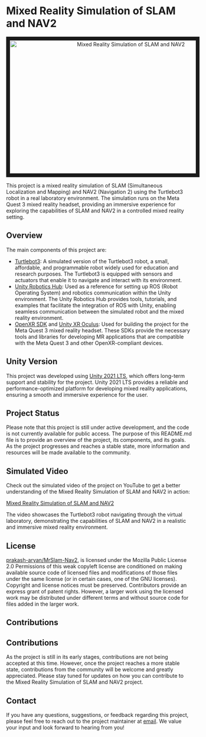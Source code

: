 # Mixed Reality Simulation of SLAM and NAV2

<p align="center">
 <a href="https://www.youtube.com/watch?v=P6f0GDGKtpQ">
   <img src="https://img.youtube.com/vi/P6f0GDGKtpQ/0.jpg" alt="Mixed Reality Simulation of SLAM and NAV2" width="640" height="360" border="10" />
 </a>
</p>

This project is a mixed reality simulation of SLAM (Simultaneous Localization and Mapping) and NAV2 (Navigation 2) using the Turtlebot3 robot in a real laboratory environment. The simulation runs on the Meta Quest 3 mixed reality headset, providing an immersive experience for exploring the capabilities of SLAM and NAV2 in a controlled mixed reality setting.

## Overview

The main components of this project are:

- [Turtlebot3](https://github.com/ROBOTIS-GIT/turtlebot3): A simulated version of the Turtlebot3 robot, a small, affordable, and programmable robot widely used for education and research purposes. The Turtlebot3 is equipped with sensors and actuators that enable it to navigate and interact with its environment.
- [Unity Robotics Hub](https://github.com/Unity-Technologies/Unity-Robotics-Hub): Used as a reference for setting up ROS (Robot Operating System) and robotics communication within the Unity environment. The Unity Robotics Hub provides tools, tutorials, and examples that facilitate the integration of ROS with Unity, enabling seamless communication between the simulated robot and the mixed reality environment.
- [OpenXR SDK](https://github.com/KhronosGroup/OpenXR-SDK) and [Unity XR Oculus](https://docs.unity3d.com/Manual/com.unity.xr.oculus.html): Used for building the project for the Meta Quest 3 mixed reality headset. These SDKs provide the necessary tools and libraries for developing MR applications that are compatible with the Meta Quest 3 and other OpenXR-compliant devices.

## Unity Version

This project was developed using [Unity 2021 LTS](https://blog.unity.com/engine-platform/introducing-unity-2021-lts), which offers long-term support and stability for the project. Unity 2021 LTS provides a reliable and performance-optimized platform for developing mixed reality applications, ensuring a smooth and immersive experience for the user.

## Project Status

Please note that this project is still under active development, and the code is not currently available for public access. The purpose of this README.md file is to provide an overview of the project, its components, and its goals. As the project progresses and reaches a stable state, more information and resources will be made available to the community.

## Simulated Video

Check out the simulated video of the project on YouTube to get a better understanding of the Mixed Reality Simulation of SLAM and NAV2 in action:

[Mixed Reality Simulation of SLAM and NAV2](https://youtu.be/P6f0GDGKtpQ)

The video showcases the Turtlebot3 robot navigating through the virtual laboratory, demonstrating the capabilities of SLAM and NAV2 in a realistic and immersive mixed reality environment.

## License

[prakash-aryan/MrSlam-Nav2](https://github.com/prakash-aryan/MrSlam-Nav2.git), is licensed under the Mozilla Public License 2.0
Permissions of this weak copyleft license are conditioned on making available source code of licensed files and modifications of those files under the same license (or in certain cases, one of the GNU licenses). Copyright and license notices must be preserved. Contributors provide an express grant of patent rights. However, a larger work using the licensed work may be distributed under different terms and without source code for files added in the larger work.
## Contributions
## Contributions

As the project is still in its early stages, contributions are not being accepted at this time. However, once the project reaches a more stable state, contributions from the community will be welcome and greatly appreciated. Please stay tuned for updates on how you can contribute to the Mixed Reality Simulation of SLAM and NAV2 project.

## Contact

If you have any questions, suggestions, or feedback regarding this project, please feel free to reach out to the project maintainer at [email](mailto:prakasharyan25@gmail.com). We value your input and look forward to hearing from you!
